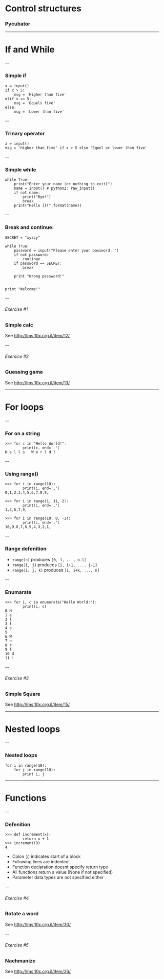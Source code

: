 <!-- .slide: data-background="img/puzzles.jpg" -->
# Control structures

### Pycubator

---

# If and While

--
### Simple if

    x = input()
    if x > 5:
        msg = 'Higher than five'
    elif x == 5:
        msg = 'Equels five'
    else:
        msg = 'Lower than five'

--
### Trinary operator

    x = input()
    msg = 'Higher than five' if x > 5 else 'Equel or lower than five'

--
### Simple while

    while True:
        print("Enter your name (or nothing to exit)")
        name = input() # python2: raw_input()
        if not name:
            print("Bye!")
            break
        print("Hello {}!".format(name))

--
### Break and continue:

    SECRET = "xyzzy"

    while True:
        password = input("Please enter your password: ")
        if not password:
            continue
        if password == SECRET:
            break

        print "Wrong password!"


    print "Welcome!"

--
###### Exercise #1
### Simple calc

See http://lms.10x.org.il/item/12/

--
###### Exersice #2
### Guessing game

See http://lms.10x.org.il/item/13/

---

# For loops

--
### For on a string

    >>> for c in "Hello World!":
            print(c, end=' ')
    H e l l o   W o r l d !

--
### Using range()

    >>> for i in range(10):
            print(i, end=',')
    0,1,2,3,4,5,6,7,8,9,

    >>> for i in range(1, 11, 2):
            print(i, end=',')
    1,3,5,7,9,

    >>> for i in range(10, 0, -1):
            print(i, end=',')
    10,9,8,7,6,5,4,3,2,1,

--
### Range defenition

*   `range(n)` produces `[0, 1, ..., n-1]`
*   `range(i, j)` produces `[i, i+1, ..., j-1]`
*   `range(i, j, k)` produces `[i, i+k, ..., m]`

--
### Enumarate
    >>> for i, c in enumerate("Hello World!"):
            print(i, c)
    0 H
    1 e
    2 l
    3 l
    4 o
    5
    6 W
    7 o
    8 r
    9 l
    10 d
    11 !

--
###### Exercise #3
### Simple Square

See http://lms.10x.org.il/item/15/

---

# Nested loops

--
### Nested loops

    for i in range(10):
        for j in range(10):
            print i, j


---

# Functions

--
### Defenition

    >>> def increment(x):
            return x + 1
    >>> increment(3)
    4

*   Colon (:) indicates start of a block
*   Following lines are indented
*   Function declaration doesnt specify return type
*   All functions return a value (None if not specified)
*   Parameter data types are not specified either

--
###### Exercise #4
###  Rotate a word

See http://lms.10x.org.il/item/30/

--
###### Exercise #5
### Nachmanize

See http://lms.10x.org.il/item/26/

